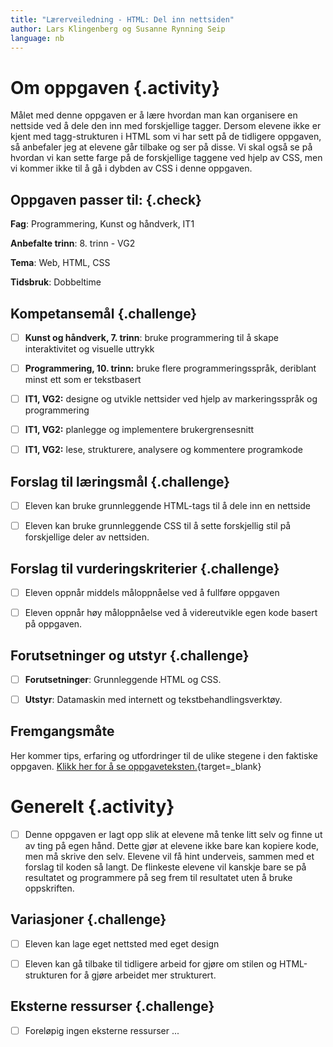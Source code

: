 ```yaml
---
title: "Lærerveiledning - HTML: Del inn nettsiden"
author: Lars Klingenberg og Susanne Rynning Seip
language: nb
---
```



# Om oppgaven {.activity}

Målet med denne oppgaven er å lære hvordan man kan organisere en nettside ved å
dele den inn med forskjellige tagger. Dersom elevene ikke er kjent med
tagg-strukturen i HTML som vi har sett på de tidligere oppgaven, så anbefaler
jeg at elevene går tilbake og ser på disse. Vi skal også se på hvordan vi kan
sette farge på de forskjellige taggene ved hjelp av CSS, men vi kommer ikke til
å gå i dybden av CSS i denne oppgaven.

## Oppgaven passer til: {.check}

__Fag__: Programmering, Kunst og håndverk, IT1

__Anbefalte trinn__: 8. trinn - VG2

__Tema__: Web, HTML, CSS

__Tidsbruk__: Dobbeltime

## Kompetansemål {.challenge}

- [ ] __Kunst og håndverk, 7. trinn__: bruke programmering til å skape interaktivitet og visuelle uttrykk

- [ ] __Programmering, 10. trinn:__ bruke flere programmeringsspråk, deriblant minst ett som er tekstbasert

- [ ] __IT1, VG2:__ designe og utvikle nettsider ved hjelp av markeringsspråk og programmering

- [ ] __IT1, VG2:__ planlegge og implementere brukergrensesnitt

- [ ] __IT1, VG2:__ lese, strukturere, analysere og kommentere programkode

## Forslag til læringsmål {.challenge}

- [ ] Eleven kan bruke grunnleggende HTML-tags til å dele inn en nettside

- [ ] Eleven kan bruke grunnleggende CSS til å sette forskjellig stil på
  forskjellige deler av nettsiden.

## Forslag til vurderingskriterier {.challenge}

- [ ] Eleven oppnår middels måloppnåelse ved å fullføre oppgaven

- [ ] Eleven oppnår høy måloppnåelse ved å videreutvikle egen kode basert på
  oppgaven.

## Forutsetninger og utstyr {.challenge}

- [ ] __Forutsetninger__: Grunnleggende HTML og CSS.

- [ ] __Utstyr__: Datamaskin med internett og tekstbehandlingsverktøy.

## Fremgangsmåte

Her kommer tips, erfaring og utfordringer til de ulike stegene i den faktiske
oppgaven. [Klikk her for å se
oppgaveteksten.](../del_inn_nettsiden/del_inn_nettsiden.html){target=_blank}


# Generelt {.activity}

- [ ] Denne oppgaven er lagt opp slik at elevene må tenke litt selv og finne ut
  av ting på egen hånd. Dette gjør at elevene ikke bare kan kopiere kode, men må
  skrive den selv. Elevene vil få hint underveis, sammen med et forslag til
  koden så langt. De flinkeste elevene vil kanskje bare se på resultatet og
  programmere på seg frem til resultatet uten å bruke oppskriften.

## Variasjoner {.challenge}

- [ ] Eleven kan lage eget nettsted med eget design

- [ ] Eleven kan gå tilbake til tidligere arbeid for gjøre om stilen og
  HTML-strukturen for å gjøre arbeidet mer strukturert.

## Eksterne ressurser {.challenge}

- [ ] Foreløpig ingen eksterne ressurser ...
